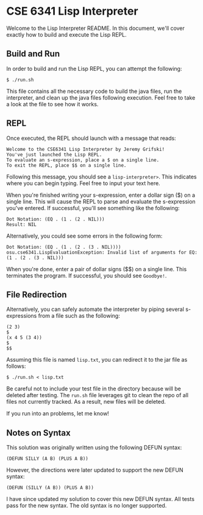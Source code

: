 # CSE 6341 Lisp Interpreter

Welcome to the Lisp Interpreter README. In this document,
we'll cover exactly how to build and execute the Lisp REPL.

## Build and Run

In order to build and run the Lisp REPL, you can attempt the following:

```console
$ ./run.sh
```

This file contains all the necessary code to build the java files,
run the interpreter, and clean up the java files following execution.
Feel free to take a look at the file to see how it works.

## REPL

Once executed, the REPL should launch with a message that reads:

```console
Welcome to the CSE6341 Lisp Interpreter by Jeremy Grifski!
You've just launched the Lisp REPL.
To evaluate an s-expression, place a $ on a single line.
To exit the REPL, place $$ on a single line.
```

Following this message, you should see a `lisp-interpreter>`. 
This indicates where you can begin typing. Feel free to input your
text here. 

When you're finished writing your s-expression, enter a dollar sign ($) 
on a single line. This will cause the REPL to parse and evaluate
the s-expression you've entered. If successful, you'll see
something like the following:

```console
Dot Notation: (EQ . (1 . (2 . NIL)))
Result: NIL
```

Alternatively, you could see some errors in the following form:

```console
Dot Notation: (EQ . (1 . (2 . (3 . NIL))))
osu.cse6341.LispEvaluationException: Invalid list of arguments for EQ: (1 . (2 . (3 . NIL)))
```

When you're done, enter a pair of dollar signs ($$) on a single line. This
terminates the program. If successful, you should see `Goodbye!`.

## File Redirection

Alternatively, you can safely automate the interpreter by piping
several s-expressions from a file such as the following:

```
(2 3)
$
(x 4 5 (3 4))
$
$$
```

Assuming this file is named `lisp.txt`, you can redirect it to
the jar file as follows:

```console
$ ./run.sh < lisp.txt
```

Be careful not to include your test file in the directory because will
be deleted after testing. The `run.sh` file leverages git to clean
the repo of all files not currently tracked. As a result, new files
will be deleted. 

If you run into an problems, let me know!

## Notes on Syntax

This solution was originally written using the following DEFUN syntax:

```
(DEFUN SILLY (A B) (PLUS A B))
```

However, the directions were later updated to support the new DEFUN syntax:

```
(DEFUN (SILLY (A B)) (PLUS A B))
```

I have since updated my solution to cover this new DEFUN syntax. All tests
pass for the new syntax. The old syntax is no longer supported.
